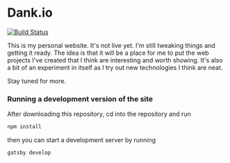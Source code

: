 # Dank.io
[![Build Status](https://travis-ci.org/dankrajnak/dank.io.svg?branch=master)](https://travis-ci.org/dankrajnak/dank.io)

This is my personal website.  It's not live yet.  I'm still tweaking things and getting it ready.  The idea is that it
will be a place for me to put the web projects I've created that I think are interesting and worth showing.  It's 
also a bit of an experiment in itself as I try out new technologies I think are neat.

Stay tuned for more.

### Running a development version of the site
After downloading this repository, cd into the repository and run 
```bash
npm install
```
then you can start a development server by running
```bash
gatsby develop
```

